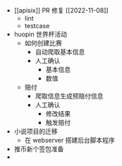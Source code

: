 - [[apisix]] PR 修复 [[2022-11-08]]
	- lint
	- testcase
- huopin 世界杯活动
	- 如何创建比赛
		- 自动爬取基本信息
		- 人工确认
			- 基本信息
			- 数值
	- 赔付
		- 爬取信息生成预赔付信息
		- 人工确认
			- 修改结果
			- 触发赔付
- 小说项目的迁移
	- 在 webserver 搭建后台脚本程序
- 推币新个签包准备
-